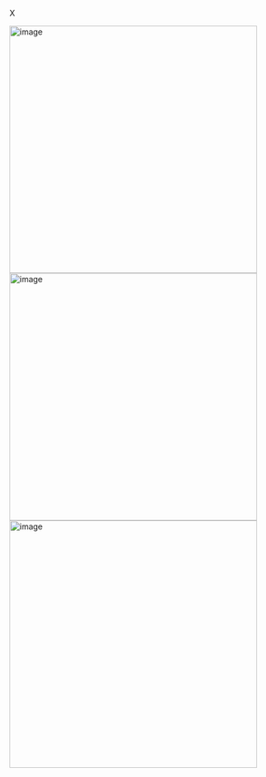 X

<img width="436" alt="image" src="https://github.com/user-attachments/assets/b8ef0c0c-980b-416f-9f72-2ae41d986e25" />

<img width="436" alt="image" src="https://github.com/user-attachments/assets/6087470c-8a69-41d1-a88f-0a5713f24094" />

<img width="436" alt="image" src="https://github.com/user-attachments/assets/e3f3362c-ade7-4c6f-978f-551ea8f9bafc" />
